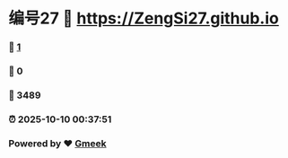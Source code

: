 # 编号27 :link: https://ZengSi27.github.io 
### :page_facing_up: [1](https://ZengSi27.github.io/tag.html) 
### :speech_balloon: 0 
### :hibiscus: 3489 
### :alarm_clock: 2025-10-10 00:37:51 
### Powered by :heart: [Gmeek](https://github.com/Meekdai/Gmeek)
